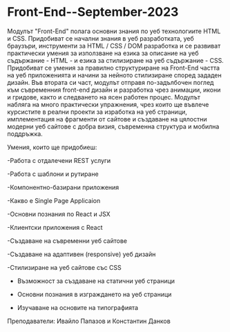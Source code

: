 # Front-End--September-2023

Модулът "Front-End" полага основни знания по уеб технологиите HTML и CSS. Придобиват се начални знания в уеб разработката, уеб браузъри, инструменти за HTML / CSS / DOM разработка и се развиват практически умения за използване на езика за описание на уеб съдържание - HTML - и езика за стилизиране на уеб съдържание - CSS. Придобиват се умения за правилно структуриране на Front-End частта на уеб приложенията и начини за нейното стилизиране според зададен дизайн. Във втората си част, модулът отправя по-задълбочен поглед към съвременния front-end дизайн и разработка чрез анимации, икони и гридове, както и следването на ясен работен процес. Модулът набляга на много практически упражнения, чрез които ще въвлече курсистите в реални проекти за изработка на уеб страници, имплементация на фрагменти от сайтове и създаване на цялостни модерни уеб сайтове с добра визия, съвременна структура и мобилна поддръжка.


Умения, които ще придобиеш:

-Работа с отдалечени REST услуги

-Работа с шаблони и рутиране

-Компонентно-базирани приложения

-Какво е Single Page Applicaion

-Основни познания по React и JSX

-Клиентски приложения с React

-Създаване на съвременни уеб сайтове

-Създаване на адаптивен (responsive) уеб дизайн

-Стилизиране на уеб сайтове със CSS

- Възможност за създаване на статични уеб страници

- Основни познания в изграждането на уеб страници

- Изучаване на основите на типографията



Преподаватели: Ивайло Папазов и Константин Данков












